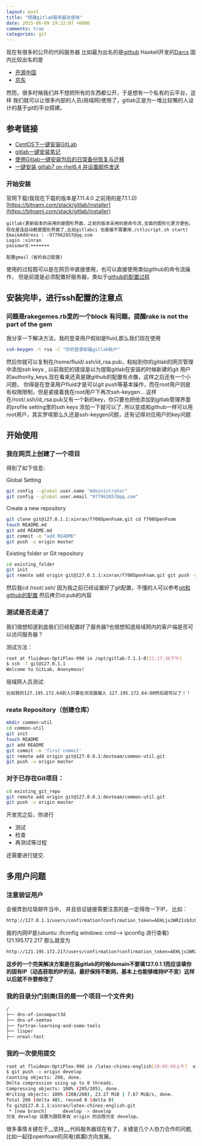 ```yaml
---
layout: post
title: "搭建gitlab服务器及使用"
date: 2015-06-09 19:22:07 +0800
comments: true
categories: git
---
```


现在有很多的公开的代码服务器
比如最为出名的是[github](http://github.com)
Haskell开发的[Darcs](http://darcs.net/Binaries)
国内比较出名的是

+ [开源中国](http://git.oschina.net)
+ [京东](https://code.jd.com)

然而，很多时候我们并不想把所有的东西都公开，于是想有一个私有的云平台，这样
我们就可以让很多内部的人员(局域网)使用了，gitlab正是为一堆比较懒的人设计的基于git的平台搭建。

<!--more-->
## 参考链接

+ [CentOS下一键安装GitLab](http://blog.csdn.net/yanjiangbo/article/details/39154573)
+ [gitlab一键安装笔记](http://www.2cto.com/os/201411/353292.html)
+ [使用Gitlab一键安装包后的日常备份恢复与迁移](http://segmentfault.com/a/1190000002439923)
+ [一键安装 gitlab7 on rhel6.4 并设置邮件发送](http://www.2cto.com/os/201408/323795.html)

### 开始安装

官网下载(我现在下载的版本是7.11.4.0  之前用的是7.1.1.0)
[https://bitnami.com/stack/gitlab/installer](https://bitnami.com/stack/gitlab/installer)


```
gitlab(更新版本的采用的是图形界面，之前的版本采用的是命令流,全面的图形化更方便些。现在是连启动都是图形界面了,比如gitlabci 也直接不需要用./ctlscript.sh start)
EmaikAddress : -977962857@qq.com
Login :xinran
passowrd:+++++++

配置gmail（省的自己配置)
```

使用的过程既可以是在网页中直接使用，也可以直接使用类似github的命令流操作，
但是前提是必须配置好服务器，类似于[github的配置过程](https://help.github.com/articles/set-up-git/)

## 安装完毕，进行ssh配置的注意点

### 问题是rakegemes.rb里的一个block 有问题，提醒rake is not the part of the gem

我分享一下解决方法，我的登录用户假如是fluid,那么我们现在使用

``` sh
ssh-keygen -t rsa -C "你的登录邮箱gitlab账户"

```
然后你就可以复制在/home/fluid/.ssh/id_rsa.pub，粘帖到你的gitlab的网页管理中添加ssh keys ,
以前我犯的错误是以为提取gitlab在安装的时候新建的git 用户的authority_keys,现在看来还真是跟github的配置有点像，这样之后还有一个小问题，
你得是在登录用户fluid才是可以git push等基本操作，而在root用户则是有权限限制，但是紧接着我在root用户下再次ssh-keygen…
这样在/root/.ssh/id_rsa.pub又有一个新的key，你只要也把他添加到gitlab管理界面的profile setting里的ssh keys 添加一下就可以了.
所以变成和github一样可以用root用户，其实罗嗦那么久还是ssh-keygen问题，还有记得对应用户的key问题


## 开始使用
### 我在网页上创建了一个项目

得到了如下信息:

Global Setting
``` sh
git config --global user.name "Administrator"
git config --global user.email "977962857@qq.com"

```

Create a new repository
```sh
git clone git@127.0.1.1:xinran/f708OpenFoam.git cd f708OpenFoam
touch README.md
git add README.md
git commit -m "add README"
git push -u origin master
```

Existing folder or Git repository
``` sh
cd existing_folder
git init
git remote add origin git@127.0.1.1:xinran/f708OpenFoam.git git push -u origin master
```

然后我cd /root/.ssh/
因为我之前已经设置好了git配置，不懂的人可以参考[git和github的配置](http://jueqingsizhe66.github.io/blog/2015/05/29/githe-githubpei-zhi)
然后拷贝id.pub的内容

### 测试是否走通了

我们很想知道到底我们已经配置好了服务器?也很想知道局域网内的客户端是否可以访问服务器？

测试方法：

``` sh
root at fluidman-OptiPlex-990 in /opt/gitlab-7.1.1-0[21:17:36下午] 
$ ssh -T git@127.0.1.1
Welcome to GitLab, Anonymous!
```

局域网人员测试:
``` sh
比如我的127.195.172.64别人只要在浏览器输入 127.195.172.64:80然后就可以了！！
```

### reate Repository（创建仓库）

``` sh
mkdir common-util
cd common-util
git init
touch README
git add README
git commit -m 'first commit'
git remote add origin git@127.0.0.1:devteam/common-util.git
git push -u origin master
```
### 对于已存在Git项目：

```sh
cd existing_git_repo 
git remote add origin git@127.0.0.1:devteam/common-util.git 
git push -u origin master

```

开发完之后，你进行

+ 测试
+ 检查
+ 再测试等过程 

还需要进行提交.

## 多用户问题
### 注意验证用户

会被弄到垃圾邮件当中，
并且验证链接需要注意的是一定得改一下IP，
比如：

``` sh
http://127.0.1.1/users/confirmation?confirmation_token=AEHLjx2WR21sb3zULW5h
```
我的内网IP是(ubuntu :ifconfig    windows: cmd--> ipconfig 进行查看)
121.195.172.217
那么就变为
``` sh
http://121.195.172.217/users/confirmation?confirmation_token=AEHLjx2WR21sb3zULW5h
```
__这步的一个完美解决方案是在装gitlab的时候domain不要填127.0.1.1而应该填你的固有IP（动态获取的IP的话，最好保持不断网，基本上也能够维持IP不变）这样以后就不许要修改了__

### 我的目录分门别类(目的是一个项目一个文件夹)
```sh
/
├── dns-of-incompact3d
├── dns-of-semtex
├── fortran-learning-and-some-tools
├── lisper
├── nreal-fast

```

### 我的一次使用提交

``` sh
root at fluidman-OptiPlex-990 in /latex-chines-english[10:05:08上午]  on git:develop running make, make, make, and make
$ git push -u origin develop
Counting objects: 208, done.
Delta compression using up to 8 threads.
Compressing objects: 100% (205/205), done.
Writing objects: 100% (208/208), 23.27 MiB | 7.67 MiB/s, done.
Total 208 (delta 40), reused 0 (delta 0)
To git@127.0.1.1:xinran/latex-chines-english.git
 * [new branch]      develop -> develop
分支 develop 设置为跟踪来自 origin 的远程分支 develop。
```

很多事情关键在于__坚持__,代码服务器现在有了，关键是几个人协力合作的问题,比如一起往openfoam的风电(疯癫)方向发展。



